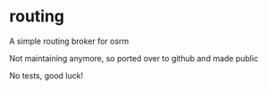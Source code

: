 # routing
A simple routing broker for osrm 

Not maintaining anymore, so ported over to github and made public


No tests, good luck!
